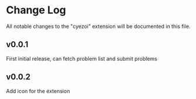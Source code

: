 # Change Log

All notable changes to the "cyezoi" extension will be documented in this file.

## v0.0.1

First initial release, can fetch problem list and submit problems

## v0.0.2

Add icon for the extension
